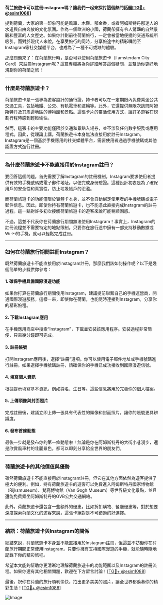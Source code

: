 **荷兰旅遊卡可以註冊instagram嗎？讓我們一起來探討這個熱門話題[[TG💪+ @esim1088](https://t.me/s/esim1088)]**

提到荷蘭，大家的第一印象可能是風車、木鞋、郁金香，或者阿姆斯特丹那迷人的水道與自由奔放的文化氛圍。作為一個歐洲的小國，荷蘭卻擁有令人驚豔的自然景觀和豐富的人文歷史。如果你計劃前往荷蘭旅行，一定會被當地便捷的交通系統所吸引。而對於現代人來說，在享受旅行的同時，分享旅途中的精彩瞬間至Instagram等社交媒體平台，也成為了一種不可或缺的體驗。

那麼問題來了：在荷蘭旅行時，是否可以使用荷蘭旅遊卡（I amsterdam City Card）來註冊Instagram呢？這篇專欄將為你詳細解答這個疑問，並幫助你更好地規劃你的荷蘭之旅！

---

### **什麼是荷蘭旅遊卡？**

荷蘭旅遊卡是一張專為遊客設計的通行證，持卡者可以在一定期限內免費乘坐公共交通工具，包括地鐵、公交、有軌電車和渡輪等。此外，它還提供無限次訪問阿姆斯特丹及其周邊地區的博物館和景點。這張卡片的靈活使用方式，讓許多遊客在規劃行程時感到輕鬆愉快。

然而，這張卡的主要功能僅限於交通和景點入場券，並不涉及任何數字服務或應用程式。因此，從理論上講，荷蘭旅遊卡本身無法直接用於註冊Instagram。Instagram是一個基於手機應用的社交媒體平台，需要使用者通過手機號碼或其他認證方式進行註冊。

---

### **為什麼荷蘭旅遊卡不能直接用於Instagram註冊？**

要回答這個問題，首先需要了解Instagram的註冊機制。Instagram要求使用者提供有效的手機號碼或電子郵件地址，以便完成身份驗證。這種設計初衷是為了確保用戶的安全性和真實性，防止垃圾帳戶的氾濫。

而荷蘭旅遊卡的功能僅限於實體卡本身，並不會自動綁定使用者的手機號碼或電子郵件信息。因此，即使你持有荷蘭旅遊卡，也不能憑此直接完成Instagram的註冊過程。這一點對許多初次接觸荷蘭旅遊卡的遊客來說可能稍顯困惑。

不過，這並不代表你在荷蘭旅行期間無法使用Instagram！事實上，Instagram的註冊流程並不需要特定的地點限制，只要你在旅行途中擁有一部支持移動數據或Wi-Fi的手機，就可以輕鬆完成註冊。

---

### **如何在荷蘭旅行期間註冊Instagram？**

既然荷蘭旅遊卡不能直接用於Instagram註冊，那麼我們該如何操作呢？以下是幾個簡單的步驟供你參考：

#### **1. 確保手機具備國際漫遊功能**
如果你打算在荷蘭旅行期間使用Instagram，建議提前聯繫自己的手機運營商，開通國際漫遊服務。這樣一來，即使你在荷蘭，也能隨時連接到Instagram，分享你的精彩旅程。

#### **2. 下載Instagram應用**
在手機應用商店中搜索“Instagram”，下載並安裝該應用程序。安裝過程非常簡便，只需幾分鐘即可完成。

#### **3. 註冊帳號**
打開Instagram應用後，選擇“註冊”選項。你可以使用電子郵件地址或手機號碼進行註冊。如果選擇手機號碼註冊，請確保你的手機已成功接收到國際漫遊信號。

#### **4. 填寫個人資訊**
根據提示填寫基本資訊，例如姓名、生日等。這些信息將用於完善你的個人檔案。

#### **5. 上傳頭像與封面照片**
完成註冊後，建議立即上傳一張具有代表性的頭像和封面照片，讓你的賬號更具辨識度。

#### **6. 發布首條動態**
最後一步就是發布你的第一條動態啦！無論是你在阿姆斯特丹的大街小巷漫步，還是欣賞風車村的壯麗景色，都可以即刻分享給全世界的朋友們。

---

### **荷蘭旅遊卡的其他價值與優勢**

雖然荷蘭旅遊卡不能直接用於Instagram註冊，但它在其他方面依然為遊客提供了極大的便利。例如，持有荷蘭旅遊卡的遊客可以免費進入阿姆斯特丹國家博物館（Rijksmuseum）、梵高博物館（Van Gogh Museum）等世界級文化景點，並且還能免費乘坐阿姆斯特丹的GVB公共交通網絡。

此外，荷蘭旅遊卡還包含一些額外的優惠，比如折扣購物、餐廳優惠等。對於想要深度探索荷蘭文化的遊客來說，這張卡絕對是不可錯過的好選擇。

---

### **結語：荷蘭旅遊卡與Instagram的關係**

總結來說，荷蘭旅遊卡本身並不能直接用於Instagram註冊，但這並不妨礙你在荷蘭旅行期間正常使用Instagram。只要你擁有支持國際漫遊的手機，就能隨時隨地記錄下你的精彩旅程。

希望本文能夠幫助你更清晰地理解荷蘭旅遊卡的功能範圍以及Instagram的註冊流程。如果你還有其他相關問題，歡迎在下方留言討論！[[TG💪+ @esim1088](https://t.me/s/esim1088)] 

最後，祝你在荷蘭的旅行順利愉快，拍出更多美美的照片，讓全世界都羨慕你的精彩生活！[[TG💪+ @esim1088](https://t.me/s/esim1088)] 

![Image](https://i.postimg.cc/4NQfJmqS/Snipaste-2025-05-13-00-14-12.png)